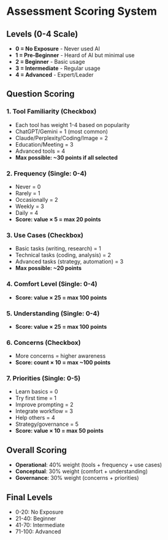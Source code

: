 # Assessment Scoring System

## Levels (0-4 Scale)
- **0 = No Exposure** - Never used AI
- **1 = Pre-Beginner** - Heard of AI but minimal use
- **2 = Beginner** - Basic usage
- **3 = Intermediate** - Regular usage
- **4 = Advanced** - Expert/Leader

## Question Scoring

### 1. Tool Familiarity (Checkbox)
- Each tool has weight 1-4 based on popularity
- ChatGPT/Gemini = 1 (most common)
- Claude/Perplexity/Coding/Image = 2
- Education/Meeting = 3
- Advanced tools = 4
- **Max possible: ~30 points if all selected**

### 2. Frequency (Single: 0-4)
- Never = 0
- Rarely = 1
- Occasionally = 2
- Weekly = 3
- Daily = 4
- **Score: value × 5 = max 20 points**

### 3. Use Cases (Checkbox)
- Basic tasks (writing, research) = 1
- Technical tasks (coding, analysis) = 2
- Advanced tasks (strategy, automation) = 3
- **Max possible: ~20 points**

### 4. Comfort Level (Single: 0-4)
- **Score: value × 25 = max 100 points**

### 5. Understanding (Single: 0-4)
- **Score: value × 25 = max 100 points**

### 6. Concerns (Checkbox)
- More concerns = higher awareness
- **Score: count × 10 = max ~100 points**

### 7. Priorities (Single: 0-5)
- Learn basics = 0
- Try first time = 1
- Improve prompting = 2
- Integrate workflow = 3
- Help others = 4
- Strategy/governance = 5
- **Score: value × 10 = max 50 points**

## Overall Scoring
- **Operational**: 40% weight (tools + frequency + use cases)
- **Conceptual**: 30% weight (comfort + understanding)
- **Governance**: 30% weight (concerns + priorities)

## Final Levels
- 0-20: No Exposure
- 21-40: Beginner
- 41-70: Intermediate
- 71-100: Advanced